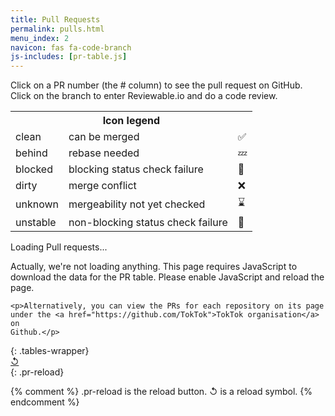 ```yaml
---
title: Pull Requests
permalink: pulls.html
menu_index: 2
navicon: fas fa-code-branch
js-includes: [pr-table.js]
---
```


Click on a PR number (the # column) to see the pull request on GitHub. Click
on the branch to enter Reviewable.io and do a code review.

<table>
    <tr><th colspan="3">Icon legend</th></tr>
    <tr>
      <td>clean</td>
      <td>can be merged</td>
      <td>&#x2705;</td>
    </tr>
    <tr>
      <td>behind</td>
      <td>rebase needed</td>
      <td>&#x1f4a4;</td>
    </tr>
    <tr>
      <td>blocked</td>
      <td>blocking status check failure</td>
      <td>&#x1f6a7;</td>
    </tr>
    <tr>
      <td>dirty</td>
      <td>merge conflict</td>
      <td>&#x274c;</td>
    </tr>
    <tr>
      <td>unknown</td>
      <td>mergeability not yet checked</td>
      <td>&#x231b;</td>
    </tr>
    <tr>
      <td>unstable</td>
      <td>non-blocking status check failure</td>
      <td>&#x1f6a7;</td>
    </tr>
</table>

<div>
  <p>Loading Pull requests...</p>
  <noscript>
    <p>Actually, we're not loading anything.
    This page requires JavaScript to download the data for the PR table.
    Please enable JavaScript and reload the page.</p>

    <p>Alternatively, you can view the PRs for each repository on its page
    under the <a href="https://github.com/TokTok">TokTok organisation</a> on
    Github.</p>
  </noscript>
</div>
{: .tables-wrapper}

<div>
  <a href="javascript:reloadPrTable()">&#8634;</a>
</div>
{: .pr-reload}

{% comment %}
  .pr-reload is the reload button. &#8634; is a reload symbol.
{% endcomment %}
